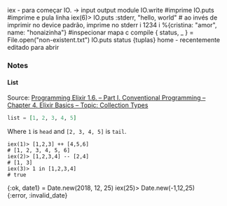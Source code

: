 iex - para começar
IO. -> input output module
IO.write #imprime
IO.puts #imprime e pula linha
iex(6)> IO.puts :stderr, "hello, world" # ao invés de imprimir no device padrão, imprime no  stderr
i 1234
 i %{cristina: "amor", name: "honaizinha"} #inspecionar mapa
c compile
{ status, _ } = File.open("non-existent.txt")
IO.puts status
{tuplas}
home - recentemente editado para abrir      

### Notes

#### List

Source: [Programming Elixir 1.6. – Part I. Conventional Programming – Chapter 4. Elixir Basics – Topic: Collection Types](https://learning.oreilly.com/library/view/programming-elixir-16/9781680506129/f_0031.xhtml)

```elixir
list = [1, 2, 3, 4, 5]
```

Where `1` is `head` and `[2, 3, 4, 5]` is `tail`.

```console
iex(1)> [1,2,3] ++ [4,5,6]
# [1, 2, 3, 4, 5, 6]
iex(2)> [1,2,3,4] -- [2,4]
# [1, 3]
iex(3)> 1 in [1,2,3,4]
# true
```

{​:ok​, date1} = Date.new(2018, 12, 25)
iex(25)> Date.new(-1,12,25)  
{:error, :invalid_date}